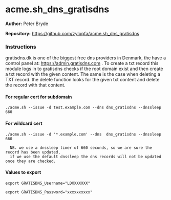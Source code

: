 # acme.sh_dns_gratisdns

**Author:** Peter Bryde <bryde at bryde dot it>

**Repository:** https://github.com/zylopfa/acme.sh_dns_gratisdns


### Instructions

gratisdns.dk is one of the biggest free dns providers in Denmark,
the have a control panel at: https://admin.gratisdns.com .
To create a txt record this module logs in to gratisdns checks if the root domain exist
and then create a txt record with the given content.
The same is the case when deleting a TXT record.
the delete function looks for the given txt content and delete the record with that content.

#### For regular cert for subdomain
 `./acme.sh --issue -d test.example.com --dns dns_gratisdns --dnssleep 660`

#### For wildcard cert
 `./acme.sh --issue -d '*.example.com' --dns  dns_gratisdns --dnssleep 660`

```
  NB. we use a dnssleep timer of 660 seconds, so we are sure the record has been updated,
  if we use the default dnssleep the dns records will not be updated once they are checked.
```

#### Values to export
 `export GRATISDNS_Username="LDXXXXXXX"`

 `export GRATISDNS_Password="xxxxxxxxxx"`


